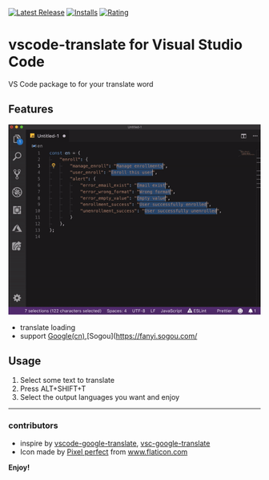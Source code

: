 [![Latest Release](https://vsmarketplacebadge.apphb.com/version-short/ddot.vscode-translate.svg)](https://marketplace.visualstudio.com/items?itemName=ddot.vscode-translate)
[![Installs](https://vsmarketplacebadge.apphb.com/installs/ddot.vscode-translate.svg)](https://marketplace.visualstudio.com/items?itemName=ddot.vscode-translate)
[![Rating](https://vsmarketplacebadge.apphb.com/rating-short/ddot.vscode-translate.svg)](https://marketplace.visualstudio.com/items?itemName=ddot.vscode-translate#review-details)

# vscode-translate for Visual Studio Code

VS Code package to for your translate word

## Features

![feature](https://raw.githubusercontent.com/Jetsly/vscode-translate/master/assets/demo.gif)

* translate loading
* support [Google(cn)](https://translate.google.cn),[Sogou](https://fanyi.sogou.com/


## Usage

1. Select some text to translate
2. Press ALT+SHIFT+T
3. Select the output languages you want and enjoy

---

### contributors

- inspire by [vscode-google-translate](https://github.com/funkyremi/vscode-google-translate), [vsc-google-translate](https://github.com/imlinhanchao/vsc-google-translate)
- Icon made by [Pixel perfect](https://www.flaticon.com/authors/pixel-perfect) from www.flaticon.com

**Enjoy!**
